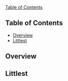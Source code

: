 [Table of Contents](#table-of-contents)


## Table of Contents


- [Overview](#overview)
- [Littlest](#littlest)


## Overview


## Littlest

